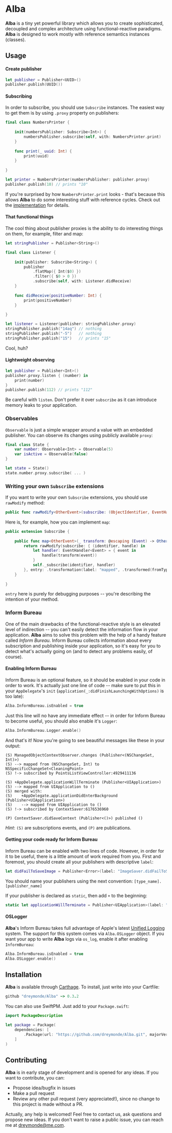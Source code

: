 # Alba

**Alba** is a tiny yet powerful library which allows you to create sophisticated, decoupled and complex architecture using functional-reactive paradigms. **Alba** is designed to work mostly with reference semantics instances (classes).

## Usage

#### Create publisher

```swift
let publisher = Publisher<UUID>()
publisher.publish(UUID())
```

#### Subscribing

In order to subscribe, you should use `Subscribe` instances. The easiest way to get them is by using `.proxy` property on publishers:

```swift
final class NumbersPrinter {
    
    init(numbersPublisher: Subscribe<Int>) {
        numbersPublisher.subscribe(self, with: NumbersPrinter.print)
    }
    
    func print(_ uuid: Int) {
        print(uuid)
    }
    
}

let printer = NumbersPrinter(numbersPublisher: publisher.proxy)
publisher.publish(10) // prints "10"
```

If you're surprised by how `NumbersPrinter.print` looks - that's because this allows **Alba** to do some interesting stuff with reference cycles. Check out the [implementation](https://github.com/dreymonde/Alba/blob/master/Sources/Proxy.swift#L52) for details.

#### That functional things

The cool thing about publisher proxies is the ability to do interesting things on them, for example, filter and map:

```swift
let stringPublisher = Publisher<String>()

final class Listener {
    
    init(publisher: Subscribe<String>) {
        publisher
            .flatMap({ Int($0) })
            .filter({ $0 > 0 })
            .subscribe(self, with: Listener.didReceive)
    }
    
    func didReceive(positiveNumber: Int) {
        print(positiveNumber)
    }
    
}

let listener = Listener(publisher: stringPublisher.proxy)
stringPublisher.publish("14aq") // nothing
stringPublisher.publish("-5")   // nothing
stringPublisher.publish("15")   // prints "15"
```

Cool, huh?

#### Lightweight observing

```swift
let publisher = Publisher<Int>()
publisher.proxy.listen { (number) in
    print(number)
}
publisher.publish(112) // prints "112"
```

Be careful with `listen`. Don't prefer it over `subscribe` as it can introduce memory leaks to your application.

### Observables

`Observable` is just a simple wrapper around a value with an embedded publisher. You can observe its changes using publicly available `proxy`:

```swift
final class State {
    var number: Observable<Int> = Observable(5)
    var isActive = Observable(false)    
}

let state = State()
state.number.proxy.subscribe( ... )
```

### Writing your own `Subscribe` extensions

If you want to write your own `Subscribe` extensions, you should use `rawModify` method:

```swift
public func rawModify<OtherEvent>(subscribe: (ObjectIdentifier, EventHandler<OtherEvent>) -> (), entry: @autoclosure @escaping ProxyPayload.Entry) -> Subscribe<OtherEvent>
```

Here is, for example, how you can implement `map`:

```swift
public extension Subscribe {
    
    public func map<OtherEvent>(_ transform: @escaping (Event) -> OtherEvent) -> Subscribe<OtherEvent> {
        return rawModify(subscribe: { (identifier, handle) in
            let handler: EventHandler<Event> = { event in
                handle(transform(event))
            }
            self._subscribe(identifier, handler)
        }, entry: .transformation(label: "mapped", .transformed(fromType: Event.self, toType: OtherEvent.self)))
    }
    
}
```

`entry` here is purely for debugging purposes -- you're describing the intention of your method.

### Inform Bureau

One of the main drawbacks of the functional-reactive style is an elevated level of indirection -- you can't easily detect the information flow in your application. **Alba** aims to solve this problem with the help of a handy feature called *Inform Bureau*. Inform Bureau collects information about every subscription and publishing inside your application, so it's easy for you to detect what's actually going on (and to detect any problems easily, of course).

#### Enabling Inform Bureau

Inform Bureau is an optional feature, so it should be enabled in your code in order to work. It's actually just one line of code -- make sure to put this in your `AppDelegate`'s `init` (`application(_:didFinishLaunchingWithOptions)` is too late):

```swift
Alba.InformBureau.isEnabled = true
```

Just this line will no have any immediate effect -- in order for Inform Bureau to become useful, you should also enable it's `Logger`:

```swift
Alba.InformBureau.Logger.enable()
```

And that's it! Now you're going to see beautiful messages like these in your output:

```
(S) ManagedObjectContextObserver.changes (Publisher<(NSChangeSet, Int)>)
(S) --> mapped from (NSChangeSet, Int) to NSSpecificChangeSet<CleaningPoint>
(S) !-> subscribed by PointsListViewController:4929411136
```

```
(S) +AppDelegate.applicationWillTerminate (Publisher<UIApplication>)
(S) --> mapped from UIApplication to ()
(S) merged with:
(S)    +AppDelegate.applicationDidEnterBackground (Publisher<UIApplication>)
(S)    --> mapped from UIApplication to ()
(S) !-> subscribed by ContextSaver:6176536960
```

```
(P) ContextSaver.didSaveContext (Publisher<()>) published ()
```

*Hint*: `(S)` are subscriptions events, and `(P)` are publications.

#### Getting your code ready for Inform Bureau

Inform Bureau can be enabled with two lines of code. However, in order for it to be useful, there is a little amount of work required from you. First and foremost, you should create all your publishers with descriptive `label`:

```swift
let didFailToSaveImage = Publisher<Error>(label: "ImageSaver.didFailToSaveImage")
```

You should name your publishers using the next convention: `[type_name].[publisher_name]`

If your publisher is declared as `static`, then add `+` to the beginning:

```swift
static let applicationWillTerminate = Publisher<UIApplication>(label: "+AppDelegate.applicationWillTerminate")
```

#### OSLogger

**Alba**'s Inform Bureau takes full advantage of Apple's latest [Unified Logging][unified-logging-wwdc] system. The support for this system comes via `Alba.OSLogger` object. If you want your app to write **Alba** logs via `os_log`, enable it after enabling `InformBureau`:

```swift
Alba.InformBureau.isEnabled = true
Alba.OSLogger.enable()
```

## Installation

**Alba** is available through [Carthage][carthage-url]. To install, just write into your Cartfile:

```ruby
github "dreymonde/Alba" ~> 0.3.2
```

You can also use SwiftPM. Just add to your `Package.swift`:

```swift
import PackageDescription

let package = Package(
    dependencies: [
        .Package(url: "https://github.com/dreymonde/Alba.git", majorVersion: 0, minor: 3),
    ]
)
```

## Contributing

**Alba** is in early stage of development and is opened for any ideas. If you want to contribute, you can:

- Propose idea/bugfix in issues
- Make a pull request
- Review any other pull request (very appreciated!), since no change to this project is made without a PR.

Actually, any help is welcomed! Feel free to contact us, ask questions and propose new ideas. If you don't want to raise a public issue, you can reach me at [dreymonde@me.com](mailto:dreymonde@me.com).

[carthage-url]: https://github.com/Carthage/Carthage
[unified-logging-wwdc]: https://developer.apple.com/videos/play/wwdc2016/721/
